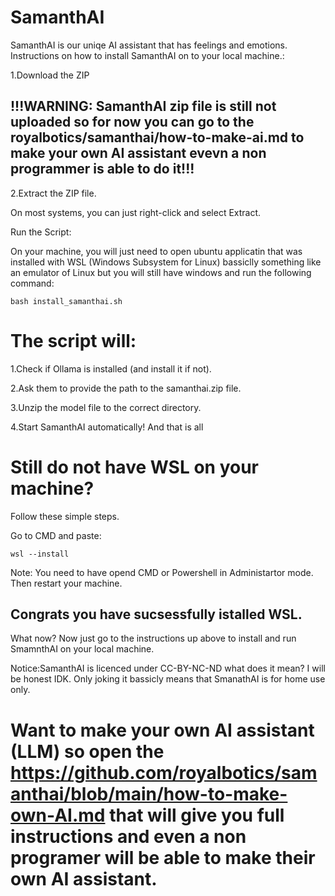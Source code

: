 # SamanthAI
SamanthAI is our uniqe AI assistant that has feelings and emotions.
Instructions on how to install SamanthAI on to your local machine.:

1.Download the ZIP

!!!WARNING: SamanthAI zip file is still not uploaded so for now you can go to the royalbotics/samanthai/how-to-make-ai.md to make your own AI assistant evevn a non programmer is able to do it!!!
-------------
2.Extract the ZIP file.

On most systems, you can just right-click and select Extract.

Run the Script:

On your machine, you will just need to open ubuntu applicatin that was installed with WSL (Windows Subsystem for Linux) bassiclly something like an emulator of Linux but you will still have windows and run the following command:
```
bash install_samanthai.sh
```
# The script will:

1.Check if Ollama is installed (and install it if not).

2.Ask them to provide the path to the samanthai.zip file.

3.Unzip the model file to the correct directory.

4.Start SamanthAI automatically!
And that is all 
# Still do not have WSL on your machine?
Follow these simple steps.

Go to CMD and paste:
```
wsl --install
```
Note: You need to have opend CMD or Powershell in Administartor mode.
Then restart your machine. 

Congrats you have sucsessfully istalled WSL.
-------------------------------------------
What now? Now just go to the instructions up above to install and run SmamnthAI on your local machine.

Notice:SamanthAI is licenced under CC-BY-NC-ND what does it mean? I will be honest IDK. Only joking it bassicly means that SmanathAI is for home use only.
# Want to make your own AI assistant (LLM) so open the https://github.com/royalbotics/samanthai/blob/main/how-to-make-own-AI.md that will give you full instructions and even a non programer will be able to make their own AI assistant.

